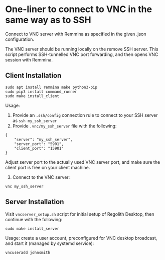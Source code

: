 # One-liner to connect to VNC in the same way as to SSH

Connect to VNC server with Remmina as specified in the given .json configuration.

The VNC server should be running locally on the remove SSH server. This script performs SSH-tunnelled VNC port forwarding, and then opens VNC session with Remmina.

## Client Installation

```
sudo apt install remmina make python3-pip
sudo pip3 install command_runner
sudo make install_client
```

Usage:

1. Provide an `.ssh/config` connection rule to connect to your SSH server as `ssh my_ssh_server`
2. Provide `.vnc/my_ssh_server` file with the following:

```
{
    "server": "my_ssh_server",
    "server_port": "5901",
    "client_port": "15901"
}
```

Adjust server port to the actually used VNC server port, and make sure the client port is free on your client machine.

3. Connect to the VNC server:

```
vnc my_ssh_server
```

## Server Installation

Visit `vncserver_setup.sh` script for initial setup of Regolith Desktop, then continue with the following:

```
sudo make install_server
```

Usage: create a user account, preconfigured for VNC desktop broadcast, and start it (managed by systemd service):

```
vncuseradd johnsmith
```

